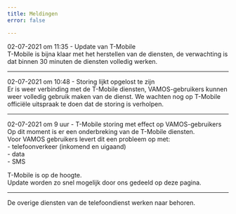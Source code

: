 ```yaml
---
title: Meldingen
error: false

---
```

02-07-2021 om 11:35 - Update van T-Mobile<br>
T-Mobile is bijna klaar met het herstellen van de diensten, de verwachting is dat binnen 30 minuten de diensten volledig werken.

***

02-07-2021 om 10:48 - Storing lijkt opgelost te zijn<br>
Er is weer verbinding met de T-Mobile diensten, VAMOS-gebruikers kunnen weer volledig gebruik maken van de dienst.
We wachten nog op T-Mobile officiële uitspraak te doen dat de storing is verholpen.

***

02-07-2021 om 9 uur - T-Mobile storing met effect op VAMOS-gebruikers  
Op dit moment is er een onderbreking van de T-Mobile diensten.  
Voor VAMOS gebruikers levert dit een probleem op met:  
\- telefoonverkeer (inkomend en uigaand)  
\- data  
\- SMS  
  
T-Mobile is op de hoogte.   
Update worden zo snel mogelijk door ons gedeeld op deze pagina. 

***

  
De overige diensten van de telefoondienst werken naar behoren.
